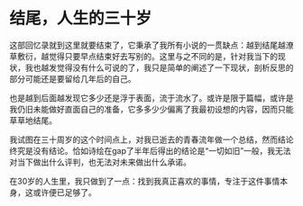 # 结尾，人生的三十岁

这部回忆录就到这里就要结束了，它秉承了我所有小说的一贯缺点：越到结尾越潦草敷衍，越觉得只要早点结束好去写别的。这里与之不同的是，针对我当下的现状，我也越发觉得没有什么可说的了，我只是简单的阐述了一下现状，剖析反思的部分可能还是要留给几年后的自己。

也是越到后面越发现它多少还是浮于表面，流于流水了。或许是限于篇幅，或许是我仍旧未能做好直面自己的准备，它多多少少偏离了我最初设想的内容，因而只能草草地结尾。

我试图在三十周岁的这个时间点上，对我已逝去的青春流年做一个总结，然而结论终究是没有结论。恰如诗绘在gap了半年后得出的结论是“一切如旧”一般，我无法对当下做出什么评判，也无法对未来做出什么承诺。

在30岁的人生里，我只做到了一点：找到我真正喜欢的事情，专注于这件事情本身，这或许便已足够了。